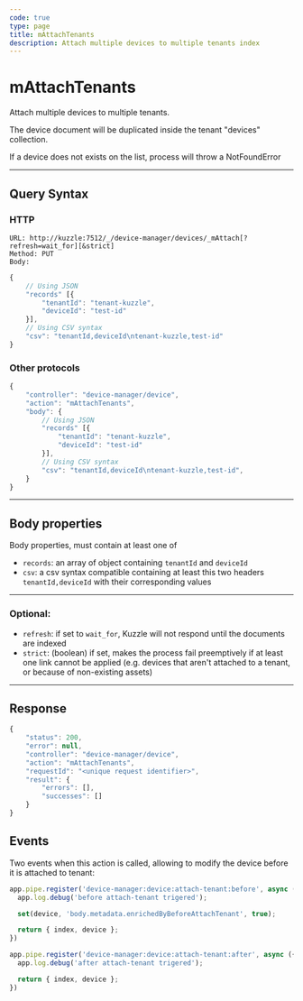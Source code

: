 ```yaml
---
code: true
type: page
title: mAttachTenants
description: Attach multiple devices to multiple tenants index
---
```


# mAttachTenants

Attach multiple devices to multiple tenants.

The device document will be duplicated inside the tenant "devices" collection.

If a device does not exists on the list, process will throw a NotFoundError

---

## Query Syntax

### HTTP

``` http
URL: http://kuzzle:7512/_/device-manager/devices/_mAttach[?refresh=wait_for][&strict]
Method: PUT
Body:
```

``` js
{
    // Using JSON
    "records" [{
        "tenantId": "tenant-kuzzle",
        "deviceId": "test-id"
    }],
    // Using CSV syntax
    "csv": "tenantId,deviceId\ntenant-kuzzle,test-id"
}
```

### Other protocols

``` js
{
    "controller": "device-manager/device",
    "action": "mAttachTenants",
    "body": {
        // Using JSON
        "records" [{
            "tenantId": "tenant-kuzzle",
            "deviceId": "test-id"
        }],
        // Using CSV syntax
        "csv": "tenantId,deviceId\ntenant-kuzzle,test-id",
    }
}
```

---

## Body properties

Body properties, must contain at least one of

- `records`: an array of object containing `tenantId` and `deviceId`
- `csv`: a csv syntax compatible containing at least this two headers `tenantId,deviceId` with their corresponding values

---

### Optional:

* `refresh`: if set to `wait_for`, Kuzzle will not respond until the documents are indexed
* `strict`: (boolean) if set, makes the process fail preemptively if at least one link cannot be applied (e.g. devices that aren't attached to a tenant, or because of non-existing assets)

---

## Response

``` js
{
    "status": 200,
    "error": null,
    "controller": "device-manager/device",
    "action": "mAttachTenants",
    "requestId": "<unique request identifier>",
    "result": {
        "errors": [],
        "successes": []
    }
}
```

## Events

Two events when this action is called, allowing to modify the device before it is attached to tenant:

```js
app.pipe.register('device-manager:device:attach-tenant:before', async ({ index, device }) => {
  app.log.debug('before attach-tenant trigered');

  set(device, 'body.metadata.enrichedByBeforeAttachTenant', true);

  return { index, device };
})

app.pipe.register('device-manager:device:attach-tenant:after', async ({ index, device }) => {
  app.log.debug('after attach-tenant trigered');

  return { index, device };
})
```